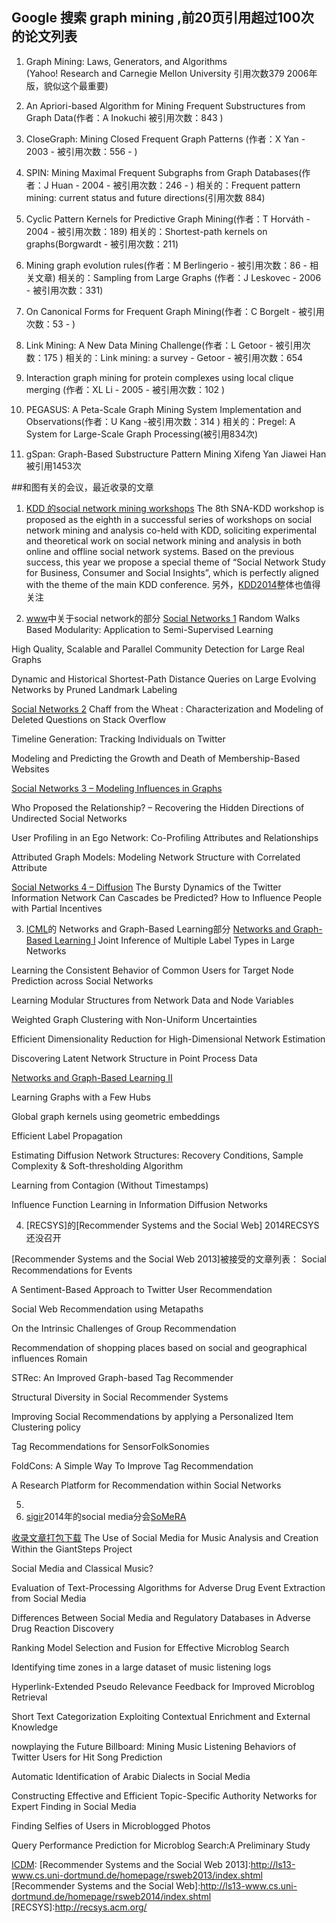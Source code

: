﻿## Google 搜索 graph mining ,前20页引用超过100次的论文列表

1. Graph Mining: Laws, Generators, and Algorithms  
(Yahoo! Research and Carnegie Mellon University 引用次数379 2006年版，貌似这个最重要)

2. An Apriori-based Algorithm for Mining Frequent Substructures from Graph Data(作者：A Inokuchi  被引用次数：843 )


3. CloseGraph: Mining Closed Frequent Graph Patterns (作者：X Yan - 2003 - 被引用次数：556 - )


4. SPIN: Mining Maximal Frequent Subgraphs from Graph Databases(作者：J Huan - 2004 - 被引用次数：246 - )
相关的：Frequent pattern mining: current status and future directions(引用次数 884)

5. Cyclic Pattern Kernels for Predictive Graph Mining(作者：T Horváth - 2004 - 被引用次数：189)
相关的：Shortest-path kernels on graphs(Borgwardt - 被引用次数：211)

6. Mining graph evolution rules(作者：M Berlingerio - 被引用次数：86 - 相关文章)
相关的：Sampling from Large Graphs (作者：J Leskovec - 2006 - 被引用次数：331)

7. On Canonical Forms for Frequent Graph Mining(作者：C Borgelt - 被引用次数：53 - )

8. Link Mining: A New Data Mining Challenge(作者：L Getoor - 被引用次数：175 )
相关的：Link mining: a survey - Getoor - 被引用次数：654

9. Interaction graph mining for protein complexes using local clique merging
(作者：XL Li - 2005 - 被引用次数：102 )

10. PEGASUS: A Peta-Scale Graph Mining System Implementation and Observations(作者：U Kang -被引用次数：314 )
相关的：Pregel: A System for Large-Scale Graph Processing(被引用834次)


11. gSpan: Graph-Based Substructure Pattern Mining 
Xifeng Yan Jiawei Han 被引用1453次


##和图有关的会议，最近收录的文章

1. [KDD 的social network mining workshops]
 The 8th SNA-KDD workshop is proposed as the eighth in a successful series of workshops on  social network mining and analysis co-held with KDD, soliciting experimental and theoretical work on social network mining and analysis in both online and offline social network systems. Based on the previous success, this year we propose a special theme of “Social Network Study for Business, Consumer and Social Insights”, which is perfectly aligned with the theme of the main KDD conference. 另外，[KDD2014]整体也值得关注

2. [www]中关于social network的部分
 [Social Networks 1]
Random Walks Based Modularity: Application to Semi-Supervised Learning 

High Quality, Scalable and Parallel Community Detection for Large Real Graphs 

Dynamic and Historical Shortest-Path Distance Queries on Large Evolving Networks by Pruned Landmark Labeling 

 [Social Networks 2]
Chaff from the Wheat : Characterization and Modeling of Deleted Questions on Stack Overflow

Timeline Generation: Tracking Individuals on Twitter 

Modeling and Predicting the Growth and Death of Membership-Based Websites 

 [Social Networks 3 – Modeling Influences in Graphs]

Who Proposed the Relationship? – Recovering the Hidden Directions of Undirected Social Networks
 
User Profiling in an Ego Network: Co-Profiling Attributes and Relationships

Attributed Graph Models: Modeling Network Structure with Correlated Attribute

 [Social Networks 4 – Diffusion]
The Bursty Dynamics of the Twitter Information Network
Can Cascades be Predicted?
How to Influence People with Partial Incentives 

3. [ICML]的 Networks and Graph-Based Learning部分
 [Networks and Graph-Based Learning I]
Joint Inference of Multiple Label Types in Large Networks

Learning the Consistent Behavior of Common Users for Target Node Prediction across Social Networks

Learning Modular Structures from Network Data and Node Variables

Weighted Graph Clustering with Non-Uniform Uncertainties

Efficient Dimensionality Reduction for High-Dimensional Network Estimation

Discovering Latent Network Structure in Point Process Data

 [Networks and Graph-Based Learning II]

Learning Graphs with a Few Hubs

Global graph kernels using geometric embeddings

Efficient Label Propagation

Estimating Diffusion Network Structures: Recovery Conditions, Sample Complexity & Soft-thresholding Algorithm

Learning from Contagion (Without Timestamps)

Influence Function Learning in Information Diffusion Networks

4. [RECSYS]的[Recommender Systems and the Social Web] 
2014RECSYS还没召开

[Recommender Systems and the Social Web 2013]被接受的文章列表：
Social Recommendations for Events

A Sentiment-Based Approach to Twitter User Recommendation
	
Social Web Recommendation using Metapaths
	
On the Intrinsic Challenges of Group Recommendation

Recommendation of shopping places based on social and geographical influences	Romain 

STRec: An Improved Graph-based Tag Recommender	

Structural Diversity in Social Recommender Systems	

Improving Social Recommendations by applying a Personalized Item Clustering policy

Tag Recommendations for SensorFolkSonomies

FoldCons: A Simple Way To Improve Tag Recommendation	

A Research Platform for Recommendation within Social Networks 




5. [ICDM]:整体感觉这个会议比较乱，主页做得乱七八糟的，2014年的貌似还没有开，打算在深圳开,没有找到对应的paper链接
6. [sigir]2014年的social media分会[SoMeRA]

[收录文章打包下载]
The Use of Social Media for Music Analysis and Creation Within the GiantSteps Project

Social Media and Classical Music?

Evaluation of Text-Processing Algorithms for Adverse Drug Event Extraction from Social Media

Differences Between Social Media and Regulatory Databases in Adverse Drug Reaction Discovery

Ranking Model Selection and Fusion for Effective Microblog Search

Identifying time zones in a large dataset of music listening logs

Hyperlink-Extended Pseudo Relevance Feedback for Improved Microblog Retrieval

Short Text Categorization Exploiting Contextual Enrichment and External Knowledge

nowplaying the Future Billboard: Mining Music Listening Behaviors of Twitter Users for Hit Song Prediction

Automatic Identification of Arabic Dialects in Social Media

Constructing Effective and Efficient Topic-Specific Authority Networks for Expert Finding in Social Media

Finding Selfies of Users in Microblogged Photos

Query Performance Prediction for Microblog Search:A Preliminary Study



[收录文章打包下载]:http://www.cp.jku.at/conferences/SoMeRA2014/preproceedings/somera_preproceedings.zip


[SoMeRA]:http://www.cp.jku.at/conferences/SoMeRA2014/


[sigir]:http://sigir.org/sigir2014/finalworkshops.php#SoMeRA


[ICDM]:
[Recommender Systems and the Social Web 2013]:http://ls13-www.cs.uni-dortmund.de/homepage/rsweb2013/index.shtml
[Recommender Systems and the Social Web]:http://ls13-www.cs.uni-dortmund.de/homepage/rsweb2014/index.shtml
[RECSYS]:http://recsys.acm.org/

[ICML]:http://icml.cc/2014/
[KDD 的social network mining workshops]:http://research.larc.smu.edu.sg/pa/snakdd2014/SNA-KDD2014.htm
[KDD2014]:http://www.kdd.org/kdd2014/program.html
[www]:http://www2014.kr/paper/proceedings/

[Social Networks 1]:http://www2014.kr/paper/proceedings/#8
[Social Networks 2]:http://www2014.kr/paper/proceedings/#20
[Social Networks 3 – Modeling Influences in Graphs]:http://www2014.kr/paper/proceedings/#25
[Social Networks 4 – Diffusion]:http://www2014.kr/paper/proceedings/#28
[Networks and Graph-Based Learning I]:http://icml.cc/2014/index/article/12.htm#sun1030
[Networks and Graph-Based Learning II]:http://icml.cc/2014/index/article/12.htm#tue1620


